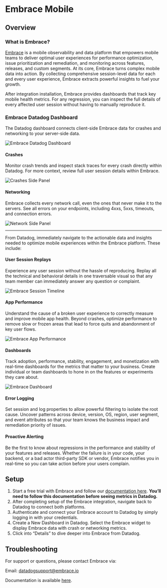 # Embrace Mobile

## Overview

### What is Embrace?

[Embrace][1] is a mobile observability and data platform that empowers mobile teams to deliver optimal user experiences for 
performance optimization, issue prioritization and remediation, and monitoring across features, releases, and custom 
segments. At its core, Embrace turns complex mobile data into action. By collecting comprehensive session-level data for
each and every user experience, Embrace extracts powerful insights to fuel your growth.

After integration installation, Embrace provides dashboards that track key mobile health metrics. For any regression, you can inspect 
the full details of every affected user session without having to manually reproduce it. 

### Embrace Datadog Dashboard

The Datadog dashboard connects client-side Embrace data for crashes and networking to your server-side data. 

![Embrace Datadog Dashboard][2]

#### Crashes

Monitor crash trends and inspect stack traces for every crash directly within Datadog. For more context, review full
user session details within Embrace.

![Crashes Side Panel][3]

#### Networking

Embrace collects every network call, even the ones that never make it to the servers. See all errors on your
endpoints, including 4xxs, 5xxs, timeouts, and connection errors.

![Network Side Panel][4]

---

From Datadog, immediately navigate to the actionable data and insights needed to optimize mobile experiences within the
Embrace platform. These include:

#### User Session Replays

Experience any user session without the hassle of reproducing. Replay all the technical and behavioral details in one
traversable visual so that any team member can immediately answer any question or complaint.

![Embrace Session Timeline][5]

#### App Performance

Understand the cause of a broken user experience to correctly measure and improve mobile app health. Beyond crashes,
optimize performance to remove slow or frozen areas that lead to force quits and abandonment of key user flows. 

![Embrace App Performance][6]

#### Dashboards

Track adoption, performance, stability, engagement, and monetization with real-time dashboards for the metrics that 
matter to your business. Create individual or team dashboards to hone in on the features or experiments they care about.

![Embrace Dashboard][7]

#### Error Logging

Set session and log properties to allow powerful filtering to isolate the root cause. Uncover patterns across 
device, version, OS, region, user segment, and event attributes so that your team knows the business impact and 
remediation priority of issues. 

#### Proactive Alerting

Be the first to know about regressions in the performance and stability of your features and releases. Whether the 
failure is in your code, your backend, or a bad actor third-party SDK or vendor, Embrace notifies you in real-time
so you can take action before your users complain.
 
## Setup

1. Start a free trial with Embrace and follow our [documentation here][8]. **You’ll need to 
   follow this documentation before seeing metrics in Datadog.**
1. After completing setup of the Embrace integration, navigate back to Datadog to connect both platforms.
1. Authenticate and connect your Embrace account to Datadog by simply logging in with your credentials.
1. Create a New Dashboard in Datadog. Select the Embrace widget to display Embrace data with crash or networking metrics.
1. Click into “Details” to dive deeper into Embrace from Datadog.

## Troubleshooting
For support or questions, please contact Embrace via: 

Email: datadogsupport@embrace.io 

Documentation is available [here][8].

[1]: https://embrace.io
[2]: https://raw.githubusercontent.com/DataDog/integrations-extras/master/embrace_mobile/images/datadog_dashboard.jpeg
[3]: https://raw.githubusercontent.com/DataDog/integrations-extras/master/embrace_mobile/images/datadog_side_panel.png
[4]: https://raw.githubusercontent.com/DataDog/integrations-extras/master/embrace_mobile/images/datadog_network_panel.png
[5]: https://raw.githubusercontent.com/DataDog/integrations-extras/master/embrace_mobile/images/embrace_session.png
[6]: https://raw.githubusercontent.com/DataDog/integrations-extras/master/embrace_mobile/images/embrace_app_performance.png
[7]: https://raw.githubusercontent.com/DataDog/integrations-extras/master/embrace_mobile/images/embrace_dashboard.png
[8]: https://embrace.io/docs/
